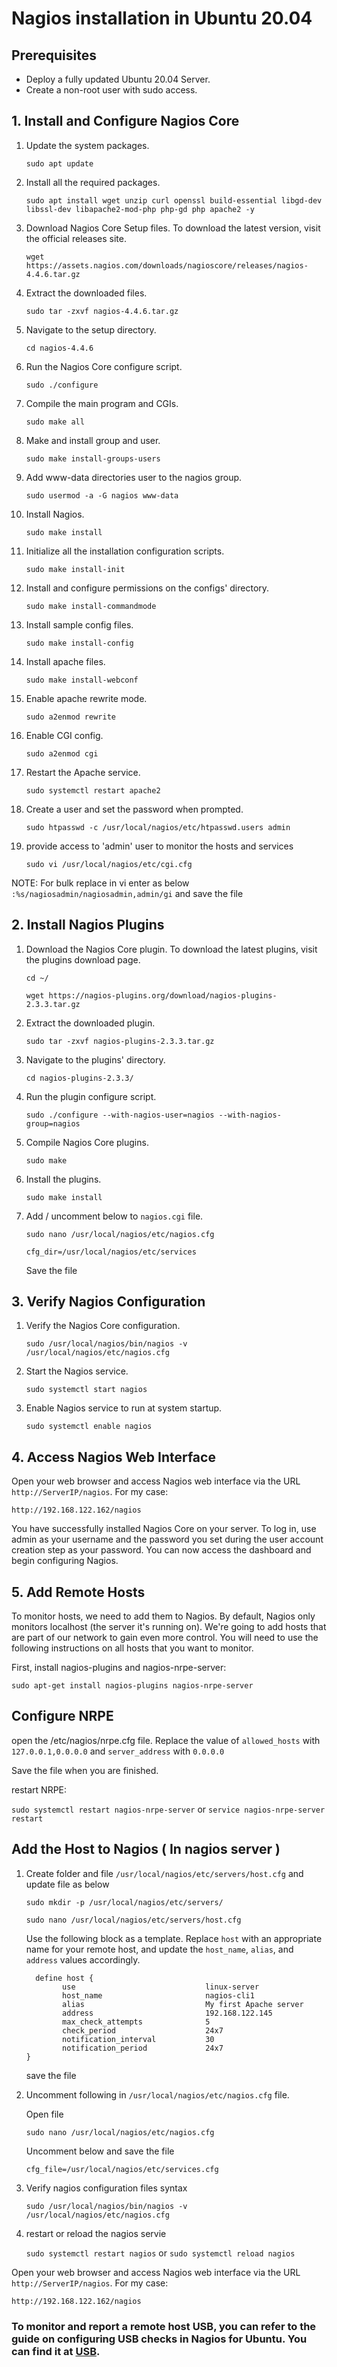 # Nagios installation in Ubuntu 20.04

## Prerequisites

 - Deploy a fully updated Ubuntu 20.04 Server.
 - Create a non-root user with sudo access.

## 1. Install and Configure Nagios Core

 1. Update the system packages.

    `sudo apt update`
 
 2. Install all the required packages.

    `sudo apt install wget unzip curl openssl build-essential libgd-dev libssl-dev libapache2-mod-php php-gd php apache2 -y`
 
 3. Download Nagios Core Setup files. To download the latest version, visit the official releases site.
 
    `wget https://assets.nagios.com/downloads/nagioscore/releases/nagios-4.4.6.tar.gz`
 
 4. Extract the downloaded files.

    `sudo tar -zxvf nagios-4.4.6.tar.gz`
 
 5. Navigate to the setup directory.

    `cd nagios-4.4.6`
 
 6. Run the Nagios Core configure script.

    `sudo ./configure`
 
 7. Compile the main program and CGIs.

    `sudo make all`
 
 8. Make and install group and user.

    `sudo make install-groups-users`
 
 9. Add www-data directories user to the nagios group.

    `sudo usermod -a -G nagios www-data`
 
 10. Install Nagios. 
 
      `sudo make install`
 
 11. Initialize all the installation configuration scripts.

      `sudo make install-init`
 
 12. Install and configure permissions on the configs' directory.

      `sudo make install-commandmode`
 
 13. Install sample config files.

      `sudo make install-config`
 
 14. Install apache files.

      `sudo make install-webconf`
 
 15. Enable apache rewrite mode.

      `sudo a2enmod rewrite`
 
 16. Enable CGI config.

      `sudo a2enmod cgi`
 
 17. Restart the Apache service.

      `sudo systemctl restart apache2`
 
 18. Create a user and set the password when prompted.

      `sudo htpasswd -c /usr/local/nagios/etc/htpasswd.users admin`
 
 19. provide access to 'admin' user to monitor the hosts and services

      `sudo vi /usr/local/nagios/etc/cgi.cfg`
 
 NOTE: For bulk replace in vi enter as below `:%s/nagiosadmin/nagiosadmin,admin/gi` and save the file 

## 2. Install Nagios Plugins
 
 1. Download the Nagios Core plugin. To download the latest plugins, visit the plugins download page.

    `cd ~/`

    `wget https://nagios-plugins.org/download/nagios-plugins-2.3.3.tar.gz`

 2. Extract the downloaded plugin.

    `sudo tar -zxvf nagios-plugins-2.3.3.tar.gz`
 
 3. Navigate to the plugins' directory.

    `cd nagios-plugins-2.3.3/`
 
 4. Run the plugin configure script.

    `sudo ./configure --with-nagios-user=nagios --with-nagios-group=nagios`
 
 5. Compile Nagios Core plugins.

    `sudo make`
 
 6. Install the plugins.

    `sudo make install`
   
 7. Add / uncomment below to `nagios.cgi` file.

      `sudo nano /usr/local/nagios/etc/nagios.cfg`

      `cfg_dir=/usr/local/nagios/etc/services`

      Save the file
 
## 3. Verify Nagios Configuration
 
 1. Verify the Nagios Core configuration.

    `sudo /usr/local/nagios/bin/nagios -v /usr/local/nagios/etc/nagios.cfg`
 
 2. Start the Nagios service.

    `sudo systemctl start nagios`
 
 3. Enable Nagios service to run at system startup.

    `sudo systemctl enable nagios`
 
## 4. Access Nagios Web Interface

   Open your web browser and access Nagios web interface via the URL `http://ServerIP/nagios`. For my case:

   `http://192.168.122.162/nagios`

   You have successfully installed Nagios Core on your server. To log in, use admin as your username and the password you set during the user account creation step as your password. You can now access the dashboard and begin configuring Nagios.

## 5. Add Remote Hosts

To monitor hosts, we need to add them to Nagios. By default, Nagios only monitors localhost (the server it's running on). We're going to add hosts that are part of our network to gain even more control. You will need to use the following instructions on all hosts that you want to monitor.

First, install nagios-plugins and nagios-nrpe-server:

`sudo apt-get install nagios-plugins nagios-nrpe-server`

## Configure NRPE

open the /etc/nagios/nrpe.cfg file. Replace the value of `allowed_hosts` with `127.0.0.1,0.0.0.0` and `server_address` with `0.0.0.0`

Save the file when you are finished.

restart NRPE:

`sudo systemctl restart nagios-nrpe-server` or `service nagios-nrpe-server restart`

## Add the Host to Nagios ( In nagios server )

 1. Create folder and file `/usr/local/nagios/etc/servers/host.cfg` and update file as below

    `sudo mkdir -p /usr/local/nagios/etc/servers/`

    `sudo nano /usr/local/nagios/etc/servers/host.cfg`

      Use the following block as a template. Replace `host` with an appropriate name for your remote host, and update the `host_name`, `alias`, and `address` values accordingly.
      
    ```
      define host {
            use                             linux-server
            host_name                       nagios-cli1
            alias                           My first Apache server
            address                         192.168.122.145
            max_check_attempts              5
            check_period                    24x7
            notification_interval           30
            notification_period             24x7
    }
    ```
    
      save the file
  2. Uncomment following in `/usr/local/nagios/etc/nagios.cfg` file.
  
      Open file

      `sudo nano /usr/local/nagios/etc/nagios.cfg`

      Uncomment below and save the file

      `cfg_file=/usr/local/nagios/etc/services.cfg`

  3. Verify nagios configuration files syntax
  
      `sudo /usr/local/nagios/bin/nagios -v /usr/local/nagios/etc/nagios.cfg`
  
  4. restart or reload the nagios servie
  
      `sudo systemctl restart nagios` or `sudo systemctl reload nagios`

Open your web browser and access Nagios web interface via the URL `http://ServerIP/nagios`. For my case:

   `http://192.168.122.162/nagios`

### To monitor and report a remote host USB, you can refer to the guide on configuring USB checks in Nagios for Ubuntu. You can find it at [USB](/Ubuntu/nagios/nagios-configuration_of_check_usb.md). 


